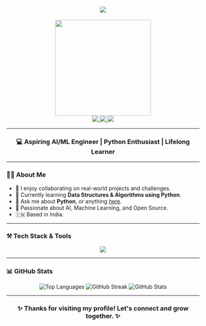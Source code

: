 <h1 align="center">
    <img src="https://readme-typing-svg.herokuapp.com/?font=Righteous&size=35&center=true&vCenter=true&width=500&height=70&duration=4000&lines=Hi+There!+...+👋;+I'm+Prince+Kumar!;" />
</h1>

<div align="center">
  <img height="250" src="https://private-user-images.githubusercontent.com/74038190/271839927-f5d2d866-d25c-4873-8d82-425d2c62fc2e.gif" />
</div>

<div align="center">
  <a href="mailto:princekushawaha91@gmail.com" target="_blank">
    <img src="https://img.shields.io/badge/Gmail-333333?style=for-the-badge&logo=gmail&logoColor=red" />
  </a>
  <a href="https://www.linkedin.com/in/prince-kushwaha-9b255635b/" target="_blank">
    <img src="https://img.shields.io/badge/LinkedIn-0077B5?style=for-the-badge&logo=linkedin&logoColor=white" />
  </a>
  <a href="https://x.com/PrinceKush31873/photo" target="_blank">
    <img src="https://img.shields.io/badge/Twitter-007785?style=for-the-badge&logo=Twitter&logoColor=white" />
  </a>
</div>

<hr/>

<h3 align="center">💻 Aspiring AI/ML Engineer | Python Enthusiast | Lifelong Learner</h3>

---

### 👨‍💻 About Me

- 🔭 I enjoy collaborating on real-world projects and challenges.
- 🌱 Currently learning **Data Structures & Algorithms using Python**.
- 💬 Ask me about **Python**, or anything [here](https://bio.link/princekumar123).
- 🚀 Passionate about AI, Machine Learning, and Open Source.
- 🇮🇳 Based in India.

---

### ⚒️ Tech Stack & Tools

<div align="center">
  
  <img src="https://skillicons.dev/icons?i=html,css,git,github,python,vscode,netlify,vercel,kali,linux" />
</div>

---

### 📊 GitHub Stats

<div align="center">

![Top Languages](https://github-readme-stats.vercel.app/api/top-langs/?username=princekumar32&layout=compact&theme=blue-green)
![GitHub Streak](http://github-readme-streak-stats.herokuapp.com?user=princekumar32&theme=blue-green)
![GitHub Stats](https://bad-apple-github-readme.vercel.app/api?username=princekumar32&show_icons=true&count_private=true&line_height=20&icon_color=00b3ff&theme=blue-green&title_color=00b3ff)

</div>

---

<h3 align="center">✨ Thanks for visiting my profile! Let's connect and grow together. ✨</h3>

